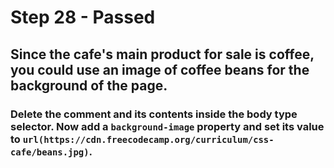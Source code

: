 # Step 28 - Passed

## Since the cafe's main product for sale is coffee, you could use an image of coffee beans for the background of the page.

### Delete the comment and its contents inside the body type selector. Now add a `background-image` property and set its value to `url(https://cdn.freecodecamp.org/curriculum/css-cafe/beans.jpg)`.

